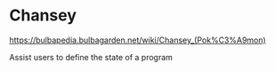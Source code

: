 # Chansey

https://bulbapedia.bulbagarden.net/wiki/Chansey_(Pok%C3%A9mon)

Assist users to define the state of a program 
